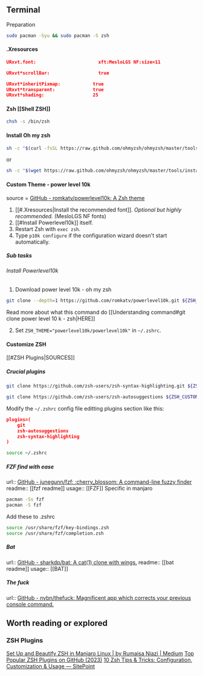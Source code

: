 ## Terminal

Preparation
```sh
sudo pacman -Syu && sudo pacman -S zsh
```


#### .Xresources
```json
URxvt.font: 					  xft:MesloLGS NF:size=11

URxvt*scrollBar:                  true

URxvt*inheritPixmap:            true
URxvt*transparent:              true
URxvt*shading:                  25
```

#### Zsh [[Shell ZSH]]
```sh
chsh -s /bin/zsh
```

#### Install Oh my zsh

```sh
sh -c "$(curl -fsSL https://raw.github.com/ohmyzsh/ohmyzsh/master/tools/install.sh)"
```
or
```sh
sh -c "$(wget https://raw.github.com/ohmyzsh/ohmyzsh/master/tools/install.sh -O -)"
```


#### Custom Theme - power level 10k
source = [GitHub - romkatv/powerlevel10k: A Zsh theme](https://github.com/romkatv/powerlevel10k)

1. [[#.Xresources|Install the recommended font]]. _Optional but highly recommended._ (MesloLGS NF fonts)
2. [[#Install Powerlevel10k]] itself.
3. Restart Zsh with `exec zsh`.
4. Type `p10k configure` if the configuration wizard doesn't start automatically.


##### Sub tasks
###### Install Powerlevel10k

1. Download power level 10k - oh my zsh
```sh
git clone --depth=1 https://github.com/romkatv/powerlevel10k.git ${ZSH_CUSTOM:-$HOME/.oh-my-zsh/custom}/themes/powerlevel10k
```
Read more about what this command do [[Understanding command#git clone power level 10 k - zsh|HERE]]

2. Set `ZSH_THEME="powerlevel10k/powerlevel10k"` in `~/.zshrc`.




#### Customize ZSH
[[#ZSH Plugins|SOURCES]]

##### Crucial plugins
```sh
git clone https://github.com/zsh-users/zsh-syntax-highlighting.git ${ZSH_CUSTOM:-~/.oh-my-zsh/custom}/plugins/zsh-syntax-highlighting
```

```sh
git clone https://github.com/zsh-users/zsh-autosuggestions ${ZSH_CUSTOM:-~/.oh-my-zsh/custom}/plugins/zsh-autosuggestions
```

Modify the `~/.zshrc` config file editting plugins section like this:

```json
plugins=(
    git
    zsh-autosuggestions
    zsh-syntax-highlighting
)
```

```sh
source ~/.zshrc
```

##### FZF find with ease
url:: [GitHub - junegunn/fzf: :cherry\_blossom: A command-line fuzzy finder](https://github.com/junegunn/fzf)
readme:: [[fzf readme]]
usage:: [[FZF]]
Specific in manjaro
```sh
pacman -Ss fzf
pacman -S fzf
```
Add these to .zshrc
```sh
source /usr/share/fzf/key-bindings.zsh
source /usr/share/fzf/completion.zsh
```

##### Bat
url:: [GitHub - sharkdp/bat: A cat(1) clone with wings.](https://github.com/sharkdp/bat)
readme:: [[bat readme]]
usage:: [[BAT]]

##### The fuck
url:: [GitHub - nvbn/thefuck: Magnificent app which corrects your previous console command.](https://github.com/nvbn/thefuck?tab=readme-ov-file)


## Worth reading or explored
### ZSH Plugins

[Set Up and Beautify ZSH in Manjaro Linux | by Rumaisa Niazi | Medium](https://rumaisaniazi008.medium.com/set-up-and-beautify-zsh-in-manjaro-linux-10c7ae87db56)
[Top Popular ZSH Plugins on GitHub (2023)](https://safjan.com/top-popular-zsh-plugins-on-github-2023/)
[10 Zsh Tips & Tricks: Configuration, Customization & Usage — SitePoint](https://www.sitepoint.com/zsh-tips-tricks/)
